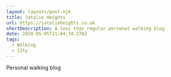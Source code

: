 ```yaml
---
layout: layouts/post.njk
title: Jatalie Heights
url: https://jatalieheights.co.uk
shortDescription: A less than regular personal walking blog
date: 2020-05-05T21:04:34.270Z
tags:
  - Walking
  - 11ty
---
```

Personal walking blog